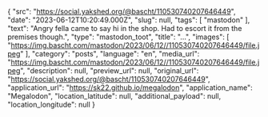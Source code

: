{
  "src": "https://social.yakshed.org/@bascht/110530740207646449",
  "date": "2023-06-12T10:20:49.000Z",
  "slug": null,
  "tags": [
    "mastodon"
  ],
  "text": "Angry fella came to say hi in the shop. Had to escort it from the premises though.",
  "type": "mastodon_toot",
  "title": "…",
  "images": [
    "https://img.bascht.com/mastodon/2023/06/12//110530740207646449/file.jpeg"
  ],
  "category": "posts",
  "language": "en",
  "media_url": "https://img.bascht.com/mastodon/2023/06/12//110530740207646449/file.jpeg",
  "description": null,
  "preview_url": null,
  "original_url": "https://social.yakshed.org/@bascht/110530740207646449",
  "application_url": "https://sk22.github.io/megalodon",
  "application_name": "Megalodon",
  "location_latitude": null,
  "additional_payload": null,
  "location_longitude": null
}